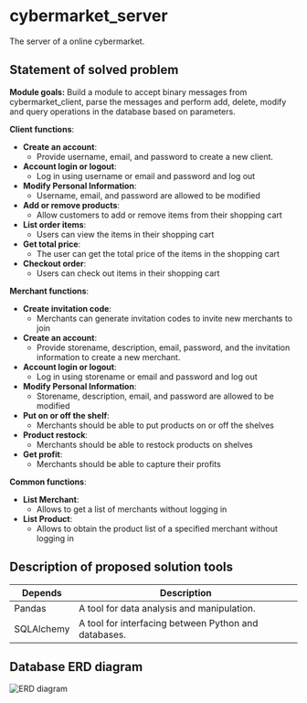 # cybermarket_server

The server of a online cybermarket.

## Statement of solved problem

**Module goals:** Build a module to accept binary messages from cybermarket_client, parse the messages and perform add, delete, modify and query operations in the database based on parameters.

**Client functions**:
  - **Create an account**:
    - Provide username, email, and password to create a new client.
  - **Account login or logout**:
    - Log in using username or email and password and log out
  - **Modify Personal Information**:
    - Username, email, and password are allowed to be modified
  - **Add or remove products**:
    - Allow customers to add or remove items from their shopping cart
  - **List order items**:
    - Users can view the items in their shopping cart
  - **Get total price**:
    - The user can get the total price of the items in the shopping cart
  - **Checkout order**:
    - Users can check out items in their shopping cart

**Merchant functions**:
  - **Create invitation code**:
    - Merchants can generate invitation codes to invite new merchants to join
  - **Create an account**:
    - Provide storename, description, email, password, and the invitation information to create a new merchant.
  - **Account login or logout**:
    - Log in using storename or email and password and log out
  - **Modify Personal Information**:
    - Storename, description, email, and password are allowed to be modified
  - **Put on or off the shelf**:
    - Merchants should be able to put products on or off the shelves
  - **Product restock**: 
    - Merchants should be able to restock products on shelves
  - **Get profit**:
    - Merchants should be able to capture their profits

**Common functions**:
  - **List Merchant**:
    - Allows to get a list of merchants without logging in
  - **List Product**:
    - Allows to obtain the product list of a specified merchant without logging in

## Description of proposed solution tools
| Depends        | Description |
|---|---|
| Pandas          | A tool for data analysis and manipulation. |
| SQLAlchemy      | A tool for interfacing between Python and databases. |

## Database ERD diagram
![ERD diagram](./ERD_diagram.png)

